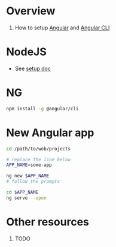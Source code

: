 # Overview
1. How to setup [Angular](https://angular.io/) and [Angular CLI](https://angular.io/cli)


# NodeJS
- See [setup doc](../setup.node.md)


# NG
```bash
npm install -g @angular/cli
```


# New Angular app
```bash
cd /path/to/web/projects

# replace the line below
APP_NAME=some-app

ng new $APP_NAME
# follow the prompts

cd $APP_NAME
ng serve --open
```


# Other resources
1. TODO
